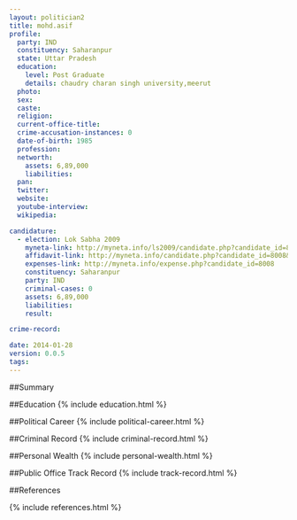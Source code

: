 ```yaml
---
layout: politician2
title: mohd.asif
profile: 
  party: IND
  constituency: Saharanpur
  state: Uttar Pradesh
  education: 
    level: Post Graduate
    details: chaudry charan singh university,meerut
  photo: 
  sex: 
  caste: 
  religion: 
  current-office-title: 
  crime-accusation-instances: 0
  date-of-birth: 1985
  profession: 
  networth: 
    assets: 6,89,000
    liabilities: 
  pan: 
  twitter: 
  website: 
  youtube-interview: 
  wikipedia: 

candidature: 
  - election: Lok Sabha 2009
    myneta-link: http://myneta.info/ls2009/candidate.php?candidate_id=8008
    affidavit-link: http://myneta.info/candidate.php?candidate_id=8008&scan=original
    expenses-link: http://myneta.info/expense.php?candidate_id=8008
    constituency: Saharanpur 
    party: IND
    criminal-cases: 0
    assets: 6,89,000
    liabilities: 
    result:  

crime-record: 

date: 2014-01-28
version: 0.0.5
tags: 
---
```

##Summary


##Education
{% include education.html %}


##Political Career
{% include political-career.html %}


##Criminal Record
{% include criminal-record.html %}


##Personal Wealth
{% include personal-wealth.html %}


##Public Office Track Record
{% include track-record.html %}


##References


{% include references.html %}